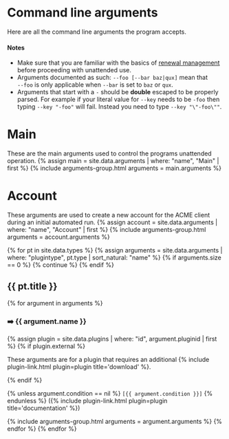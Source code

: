 ---
---
# Command line arguments
Here are all the command line arguments the program accepts.

#### Notes
- Make sure that you are familiar with the basics of [renewal management](/manual/renewal-management) 
  before proceeding with unattended use.
- Arguments documented as such: `‑‑foo [‑‑bar baz|qux]` mean that `‑‑foo` is only 
applicable when `‑‑bar` is set to `baz` or `qux`.
- Arguments that start with a `-` should be **double** escaped to be properly parsed. 
For example if your literal value for `‑‑key` needs to be `-foo` then typing `‑‑key "-foo"` 
will fail. Instead you need to type `‑‑key "\"-foo\""`.

# Main
These are the main arguments used to control the programs unattended operation.
{% assign main = site.data.arguments | where: "name", "Main" | first %}
{% include arguments-group.html arguments = main.arguments %}

# Account
These arguments are used to create a new account for the ACME client during an initial automated run.
{% assign account = site.data.arguments | where: "name", "Account" | first %}
{% include arguments-group.html arguments = account.arguments %}


{% for pt in site.data.types %}
  {% assign arguments = site.data.arguments | where: "plugintype", pt.type | sort_natural: "name" %}
  {% if arguments.size == 0 %}
    {% continue %}
  {% endif %}
  <h2>{{ pt.title }} </h2>
  {% for argument in arguments %}
  <h3>➡️ {{ argument.name }} </h3>
    {% assign plugin = site.data.plugins | where: "id", argument.pluginid | first %}
    {% if plugin.external %}
 <div class="callout-block callout-block-warning pb-1 mt-3">
    <div class="content">
        <p>These arguments are for a plugin that requires an additional {% include plugin-link.html plugin=plugin title='download' %}.</p>
    </div>
 </div>
    {% endif %}
<p>
    {% unless argument.condition == nil %}
<code>[{{ argument.condition }}]</code>
    {% endunless %}
    ({% include plugin-link.html plugin=plugin title='documentation' %})
</p>
 {% include arguments-group.html arguments = argument.arguments %}
  {% endfor %}
{% endfor %}